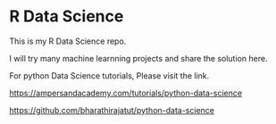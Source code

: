 # R Data Science

This is my R Data Science repo.

I will try many machine learnning projects and share the solution here.

For python Data Science tutorials, Please visit the link.

https://ampersandacademy.com/tutorials/python-data-science

https://github.com/bharathirajatut/python-data-science

